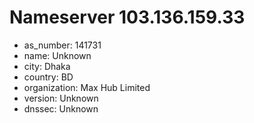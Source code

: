 # Nameserver 103.136.159.33

* as_number: 141731
* name: Unknown
* city: Dhaka
* country: BD
* organization: Max Hub Limited
* version: Unknown
* dnssec: Unknown

